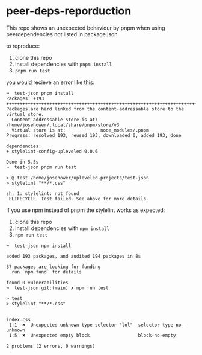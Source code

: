 # peer-deps-reporduction

This repo shows an unexpected behaviour by pnpm when using peerdependencies not listed in package.json

to reproduce:

1. clone this repo
2. install dependencies with `pnpm install`
3. `pnpm run test`

you would recieve an error like this:

```console
➜  test-json pnpm install
Packages: +193
++++++++++++++++++++++++++++++++++++++++++++++++++++++++++++++++++++++++++++++++++++++++++++++++++++++++++++++++++++++++++++++++++++++++++++++++++++++++
Packages are hard linked from the content-addressable store to the virtual store.
  Content-addressable store is at: /home/josehower/.local/share/pnpm/store/v3
  Virtual store is at:             node_modules/.pnpm
Progress: resolved 193, reused 193, downloaded 0, added 193, done

dependencies:
+ stylelint-config-upleveled 0.0.6

Done in 5.5s
➜  test-json pnpm run test

> @ test /home/josehower/upleveled-projects/test-json
> stylelint "**/*.css"

sh: 1: stylelint: not found
 ELIFECYCLE  Test failed. See above for more details.
```

if you use npm instead of pnpm the stylelint works as expected:

1. clone this repo
2. install dependencies with `npm install`
3. `npm run test`

```console
➜  test-json npm install

added 193 packages, and audited 194 packages in 8s

37 packages are looking for funding
  run `npm fund` for details

found 0 vulnerabilities
➜  test-json git:(main) ✗ npm run test

> test
> stylelint "**/*.css"


index.css
 1:1  ✖  Unexpected unknown type selector "lol"  selector-type-no-unknown
 1:5  ✖  Unexpected empty block                  block-no-empty

2 problems (2 errors, 0 warnings)
```
